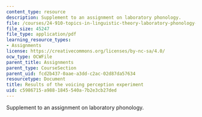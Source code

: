 ```yaml
---
content_type: resource
description: Supplement to an assignment on laboratory phonology.
file: /courses/24-910-topics-in-linguistic-theory-laboratory-phonology-spring-2007/c5986715a9881845540a7b2e3cb27ded_statistics.pdf
file_size: 45247
file_type: application/pdf
learning_resource_types:
- Assignments
license: https://creativecommons.org/licenses/by-nc-sa/4.0/
ocw_type: OCWFile
parent_title: Assignments
parent_type: CourseSection
parent_uid: fcd2b437-0aae-a3dd-c2ac-02d87da57634
resourcetype: Document
title: Results of the voicing perception experiment
uid: c5986715-a988-1845-540a-7b2e3cb27ded
---
```

Supplement to an assignment on laboratory phonology.